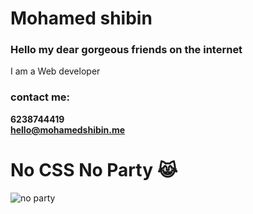 # Mohamed shibin <br>
### Hello my dear gorgeous friends on the internet
I am a Web developer <br>
### contact me:
**6238744419** <br>
**hello@mohamedshibin.me** <br>

# No CSS No Party 😹
![no party](https://media.giphy.com/media/ibGFpMv1Uoais/giphy.gif)

